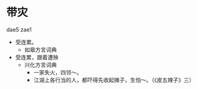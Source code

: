 



# 带灾
dae5 zae1
+ 受连累。
  * 如皋方言词典
+ 受连累，跟着遭殃
  * 兴化方言词典
    - 一家失火，四邻～。
    - 江湖上各行当的人，都吓得先收起摊子，生怕～。（《皮五辣子》三）
